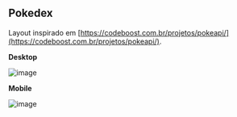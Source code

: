 ## Pokedex 

Layout inspirado em [https://codeboost.com.br/projetos/pokeapi/](https://codeboost.com.br/projetos/pokeapi/).

**Desktop**

![image](https://user-images.githubusercontent.com/47644815/191391047-747e5264-1824-4e3c-8559-590a91667f06.png)

**Mobile**

![image](https://user-images.githubusercontent.com/47644815/191391111-e43ff08d-94eb-4094-b748-fbaf004de59a.png)